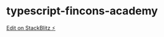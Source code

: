# typescript-fincons-academy

[Edit on StackBlitz ⚡️](https://stackblitz.com/edit/typescript-f3ltcb)